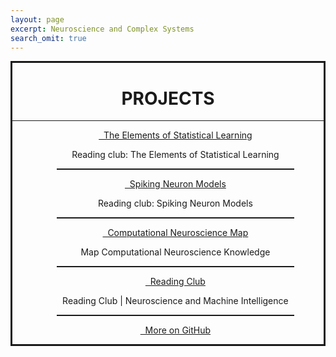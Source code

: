 ```yaml
---
layout: page
excerpt: Neuroscience and Complex Systems
search_omit: true
---
```


<div align="center" style="border-style:solid;">
<h1 align="center">PROJECTS</h1>
<hr>
<ul>
   <li style="list-style-type: none;"><a href="http://neuronstar.cc/club/#the-elements-of-statistical-learning-reading-club" class="btn"><i class="fa fa-bookmark-o"></i> &nbsp; The Elements of Statistical Learning</a> <p>Reading club: The Elements of Statistical Learning</p></li>
   <hr style="border-top: dotted 1px;width:80%;" />
   <li style="list-style-type: none;"><a href="http://neuronstar.cc/club/#spiking-neuron-models-reading-club" class="btn"><i class="fa fa-bookmark-o"></i> &nbsp; Spiking Neuron Models</a> <p>Reading club: Spiking Neuron Models</p></li>
  <hr style="border-top: dotted 1px;width:80%;" />
  <li style="list-style-type: none;"><a href="http://www.neuronstar.cc/comp-neurosci-map" class="btn"><i class="fa fa-map-signs"></i> &nbsp; Computational Neuroscience Map</a>
  <p>Map Computational Neuroscience Knowledge</p>
  </li>
  <hr style="border-top: dotted 1px;width:80%;" />
  <li style="list-style-type: none;"><a href="https://reading-club.github.io/" class="btn"><i class="fa fa-map-signs"></i> &nbsp; Reading Club</a>
  <p>Reading Club | Neuroscience and Machine Intelligence</p>
  </li>

<hr style="border-top: dotted 1px;width:80%;" />
  <li style="list-style-type: none;"><a href="http://github.com/neuronstar" class="btn"><i class="fa fa-github"></i> &nbsp; More on GitHub</a></li>
</ul>
</div>
